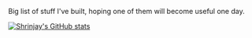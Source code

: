 Big list of stuff I've built, hoping one of them will become useful one day. 

[![Shrinjay's GitHub stats](https://github-readme-stats.vercel.app/api?username=shrinjay&show_icons=true&hide=issues)](https://github.com/anuraghazra/github-readme-stats)



